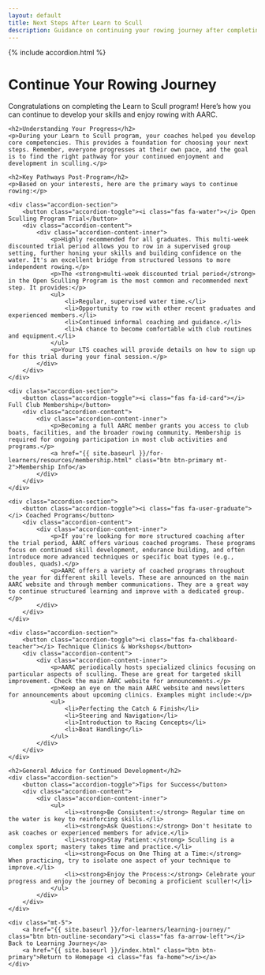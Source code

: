 ```yaml
---
layout: default
title: Next Steps After Learn to Scull
description: Guidance on continuing your rowing journey after completing the AARC Learn to Scull program.
---
```


{% include accordion.html %}

<div class="container my-5">
    <div class="page-header">
        <h1>Continue Your Rowing Journey</h1>
        <p class="lead">Congratulations on completing the Learn to Scull program! Here’s how you can continue to develop your skills and enjoy rowing with AARC.</p>
    </div>

    <h2>Understanding Your Progress</h2>
    <p>During your Learn to Scull program, your coaches helped you develop core competencies. This provides a foundation for choosing your next steps. Remember, everyone progresses at their own pace, and the goal is to find the right pathway for your continued enjoyment and development in sculling.</p>

    <h2>Key Pathways Post-Program</h2>
    <p>Based on your interests, here are the primary ways to continue rowing:</p>

    <div class="accordion-section">
        <button class="accordion-toggle"><i class="fas fa-water"></i> Open Sculling Program Trial</button>
        <div class="accordion-content">
            <div class="accordion-content-inner">
                <p>Highly recommended for all graduates. This multi-week discounted trial period allows you to row in a supervised group setting, further honing your skills and building confidence on the water. It's an excellent bridge from structured lessons to more independent rowing.</p>
                <p>The <strong>multi-week discounted trial period</strong> in the Open Sculling Program is the most common and recommended next step. It provides:</p>
                <ul>
                    <li>Regular, supervised water time.</li>
                    <li>Opportunity to row with other recent graduates and experienced members.</li>
                    <li>Continued informal coaching and guidance.</li>
                    <li>A chance to become comfortable with club routines and equipment.</li>
                </ul>
                <p>Your LTS coaches will provide details on how to sign up for this trial during your final session.</p>
            </div>
        </div>
    </div>

    <div class="accordion-section">
        <button class="accordion-toggle"><i class="fas fa-id-card"></i> Full Club Membership</button>
        <div class="accordion-content">
            <div class="accordion-content-inner">
                <p>Becoming a full AARC member grants you access to club boats, facilities, and the broader rowing community. Membership is required for ongoing participation in most club activities and programs.</p>
                <a href="{{ site.baseurl }}/for-learners/resources/membership.html" class="btn btn-primary mt-2">Membership Info</a>
            </div>
        </div>
    </div>

    <div class="accordion-section">
        <button class="accordion-toggle"><i class="fas fa-user-graduate"></i> Coached Programs</button>
        <div class="accordion-content">
            <div class="accordion-content-inner">
                <p>If you're looking for more structured coaching after the trial period, AARC offers various coached programs. These programs focus on continued skill development, endurance building, and often introduce more advanced techniques or specific boat types (e.g., doubles, quads).</p>
                <p>AARC offers a variety of coached programs throughout the year for different skill levels. These are announced on the main AARC website and through member communications. They are a great way to continue structured learning and improve with a dedicated group.</p>
            </div>
        </div>
    </div>

    <div class="accordion-section">
        <button class="accordion-toggle"><i class="fas fa-chalkboard-teacher"></i> Technique Clinics & Workshops</button>
        <div class="accordion-content">
            <div class="accordion-content-inner">
                <p>AARC periodically hosts specialized clinics focusing on particular aspects of sculling. These are great for targeted skill improvement. Check the main AARC website for announcements.</p>
                <p>Keep an eye on the main AARC website and newsletters for announcements about upcoming clinics. Examples might include:</p>
                <ul>
                    <li>Perfecting the Catch & Finish</li>
                    <li>Steering and Navigation</li>
                    <li>Introduction to Racing Concepts</li>
                    <li>Boat Handling</li>
                </ul>
            </div>
        </div>
    </div>

    <h2>General Advice for Continued Development</h2>
    <div class="accordion-section">
        <button class="accordion-toggle">Tips for Success</button>
        <div class="accordion-content">
            <div class="accordion-content-inner">
                <ul>
                    <li><strong>Be Consistent:</strong> Regular time on the water is key to reinforcing skills.</li>
                    <li><strong>Ask Questions:</strong> Don't hesitate to ask coaches or experienced members for advice.</li>
                    <li><strong>Stay Patient:</strong> Sculling is a complex sport; mastery takes time and practice.</li>
                    <li><strong>Focus on One Thing at a Time:</strong> When practicing, try to isolate one aspect of your technique to improve.</li>
                    <li><strong>Enjoy the Process:</strong> Celebrate your progress and enjoy the journey of becoming a proficient sculler!</li>
                </ul>
            </div>
        </div>
    </div>

    <div class="mt-5">
        <a href="{{ site.baseurl }}/for-learners/learning-journey/" class="btn btn-outline-secondary"><i class="fas fa-arrow-left"></i> Back to Learning Journey</a>
        <a href="{{ site.baseurl }}/index.html" class="btn btn-primary">Return to Homepage <i class="fas fa-home"></i></a>
    </div>
</div>
